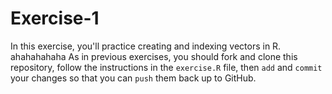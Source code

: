 # Exercise-1
In this exercise, you'll practice creating and indexing vectors in R.
ahahahahaha
As in previous exercises, you should fork and clone this repository, follow the instructions in the `exercise.R` file, then `add` and `commit` your changes so that you can `push` them back up to GitHub.
